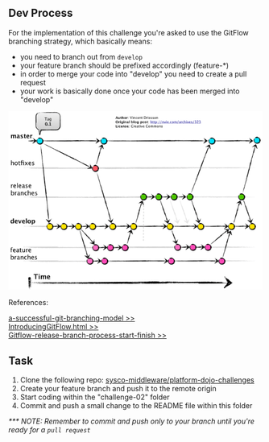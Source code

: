 ## Dev Process

For the implementation of this challenge you're asked to use the GitFlow branching strategy,
which basically means:

- you need to branch out from `develop`
- your feature branch should be prefixed accordingly (feature-*)
- in order to merge your code into "develop" you need to create a pull request
- your work is basically done once your code has been merged into "develop"

![GitFlow](./assets/gitflow.png)

References:

[a-successful-git-branching-model >>](https://nvie.com/posts/a-successful-git-branching-model/)  
[IntroducingGitFlow.html >>](https://datasift.github.io/gitflow/IntroducingGitFlow.html)  
[Gitflow-release-branch-process-start-finish >>](https://www.theserverside.com/blog/Coffee-Talk-Java-News-Stories-and-Opinions/Gitflow-release-branch-process-start-finish)  

## Task

1. Clone the following repo: [sysco-middleware/platform-dojo-challenges](https://github.com/sysco-middleware/platform-dojo-challenges)      
2. Create your feature branch and push it to the remote origin  
3. Start coding within the "challenge-02" folder  
4. Commit and push a small change to the README file within this folder  

_*** NOTE: Remember to commit and push only to your branch until you're ready for a `pull request`_  
